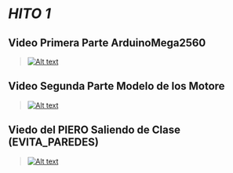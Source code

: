 # ***HITO 1***
## Video Primera Parte ArduinoMega2560
  > [![Alt text](https://img.youtube.com/vi/A9DY6UjarPQ/0.jpg)](https://www.youtube.com/watch?v=A9DY6UjarPQ)
## Video Segunda Parte Modelo de los Motore
  > [![Alt text](https://img.youtube.com/vi/ZAYnp8cRf4A/0.jpg)](https://www.youtube.com/watch?v=ZAYnp8cRf4A)
## Viedo del PIERO Saliendo de Clase (EVITA_PAREDES)
  > [![Alt text](https://img.youtube.com/vi/Ml6tslQ3Z-fsGaB/0.jpg)](https://www.youtube.com/watch?v=Ml6tslQ3Z-fsGaBV)

